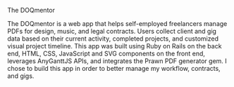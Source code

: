 The DOQmentor

The DOQmentor is a web app that helps self-employed freelancers manage PDFs for design, music, and legal contracts. Users collect client and gig data based on their current activity, completed projects, and customized visual project timeline. This app was built using Ruby on Rails on the back end, HTML, CSS, JavaScript and SVG components on the front end, leverages AnyGanttJS APIs, and integrates the Prawn PDF generator gem. I chose to build this app in order to better manage my workflow, contracts, and gigs.
